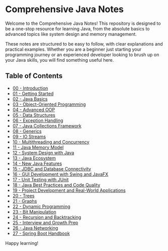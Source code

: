 # Comprehensive Java Notes

Welcome to the Comprehensive Java Notes! This repository is designed to be a one-stop resource for learning Java, from the absolute basics to advanced topics like system design and memory management.

These notes are structured to be easy to follow, with clear explanations and practical examples. Whether you are a beginner just starting your programming journey or an experienced developer looking to brush up on your Java skills, you will find something useful here.

## Table of Contents

*   [00 - Introduction](./00-Introduction/README.md)
*   [01 - Getting Started](./01-Getting-Started/README.md)
*   [02 - Java Basics](./02-Java-Basics/README.md)
*   [03 - Object-Oriented Programming](./03-Object-Oriented-Programming/README.md)
*   [04 - Advanced OOP](./04-Advanced-OOP/README.md)
*   [05 - Data Structures](./05-Data-Structures/README.md)
*   [06 - Exception Handling](./06-Exception-Handling/README.md)
*   [07 - Java Collections Framework](./07-Java-Collections-Framework/README.md)
*   [08 - Generics](./08-Generics/README.md)
*   [09 - IO Streams](./09-IO-Streams/README.md)
*   [10 - Multithreading and Concurrency](./10-Multithreading-and-Concurrency/README.md)
*   [11 - Java Memory Model](./11-Java-Memory-Model/README.md)
*   [12 - System Design with Java](./12-System-Design-with-Java/README.md)
*   [13 - Java Ecosystem](./13-Java-Ecosystem/README.md)
*   [14 - New Java Features](./14-New-Java-Features/README.md)
*   [15 - JDBC and Database Connectivity](./15-JDBC/README.md)
*   [16 - GUI Development with Swing and JavaFX](./16-GUI/README.md)
*   [17 - Unit Testing with JUnit](./17-Unit-Testing/README.md)
*   [18 - Java Best Practices and Code Quality](./18-Best-Practices/README.md)
*   [19 - Project Development and Real-World Applications](./19-Project-Development/README.md)
*   [20 - Trees](./20-Trees/README.md)
*   [21 - Graphs](./21-Graphs/README.md)
*   [22 - Dynamic Programming](./22-Dynamic-Programming/README.md)
*   [23 - Bit Manipulation](./23-Bit-Manipulation/README.md)
*   [24 - Recursion and Backtracking](./24-Recursion-and-Backtracking/README.md)
*   [25 - Interview and Growth Prep](./25-Interview-and-Growth-Prep/README.md)
*   [26 - Java Networking](./26-Java-Networking/README.md)
*   [27 - Spring Boot Handbook](./spring_boot_handbook.md)

Happy learning!
